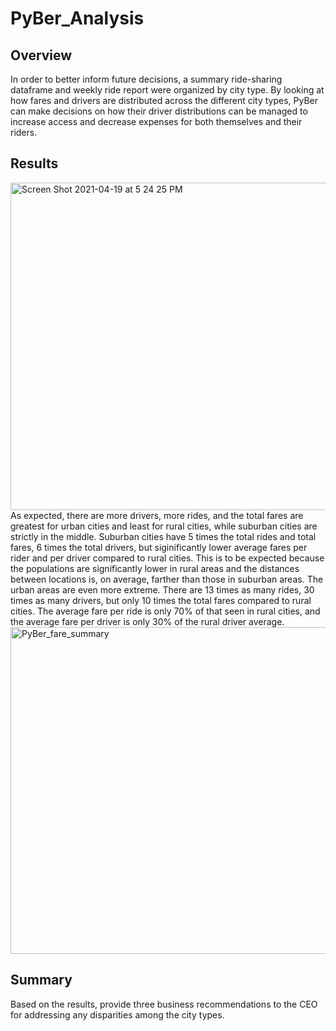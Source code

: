 # PyBer_Analysis

## Overview
In order to better inform future decisions, a summary ride-sharing dataframe and weekly ride report were organized by city type. By looking at how fares and drivers are distributed across the different city types, PyBer can make decisions on how their driver distributions can be managed to increase access and decrease expenses for both themselves and their riders. 

## Results

<img width="524" alt="Screen Shot 2021-04-19 at 5 24 25 PM" src="https://user-images.githubusercontent.com/80495710/115305311-1ce3e200-a134-11eb-95fe-a68a37427480.png">
As expected, there are more drivers, more rides, and the total fares are greatest for urban cities and least for rural cities, while suburban cities are strictly in the middle. Suburban cities have 5 times the total rides and total fares, 6 times the total drivers, but siginificantly lower average fares per rider and per driver compared to rural cities. This is to be expected because the populations are significantly lower in rural areas and the distances between locations is, on average, farther than those in suburban areas. The urban areas are even more extreme. There are 13 times as many rides, 30 times as many drivers, but only 10 times the total fares compared to rural cities. The average fare per ride is only 70% of that seen in rural cities, and the average fare per driver is only 30% of the rural driver average. 

<img width="523" alt="PyBer_fare_summary" src="https://user-images.githubusercontent.com/80495710/115304561-16a13600-a133-11eb-80c7-22f0e57285f5.png">

## Summary
Based on the results, provide three business recommendations to the CEO for addressing any disparities among the city types.
